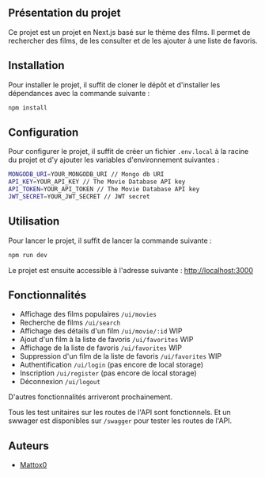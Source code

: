 ## Présentation du projet

Ce projet est un projet en Next.js basé sur le thème des films. Il permet de rechercher des films, de les consulter et de les ajouter à une liste de favoris.

## Installation

Pour installer le projet, il suffit de cloner le dépôt et d'installer les dépendances avec la commande suivante :

```bash
npm install
```

## Configuration

Pour configurer le projet, il suffit de créer un fichier `.env.local` à la racine du projet et d'y ajouter les variables d'environnement suivantes :


```bash
MONGODB_URI=YOUR_MONGODB_URI // Mongo db URI
API_KEY=YOUR_API_KEY // The Movie Database API key
API_TOKEN=YOUR_API_TOKEN // The Movie Database API key
JWT_SECRET=YOUR_JWT_SECRET // JWT secret
```

## Utilisation

Pour lancer le projet, il suffit de lancer la commande suivante :

```bash
npm run dev
```

Le projet est ensuite accessible à l'adresse suivante : [http://localhost:3000](http://localhost:3000)

## Fonctionnalités

- Affichage des films populaires `/ui/movies`
- Recherche de films `/ui/search`
- Affichage des détails d'un film `/ui/movie/:id` WIP
- Ajout d'un film à la liste de favoris `/ui/favorites` WIP
- Affichage de la liste de favoris `/ui/favorites` WIP
- Suppression d'un film de la liste de favoris `/ui/favorites` WIP
- Authentification `/ui/login` (pas encore de local storage)
- Inscription `/ui/register` (pas encore de local storage)
- Déconnexion `/ui/logout`

D'autres fonctionnalités arriveront prochainement.

Tous les test unitaires sur les routes de l'API sont fonctionnels.
Et un swwager est disponibles sur `/swagger` pour tester les routes de l'API.

## Auteurs

- [Mattox0](https://github.com/Mattox0)